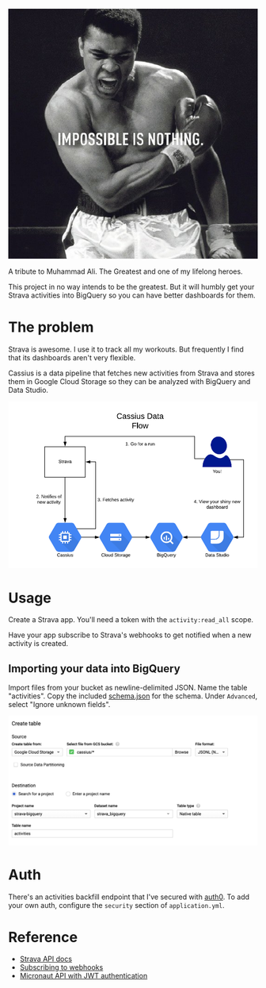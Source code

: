 ![Muhhamad Ali](docs/img/muhammad_ali.jpg)

A tribute to Muhammad Ali. The Greatest and one of my lifelong heroes.

This project in no way intends to be the greatest. 
But it will humbly get your Strava activities into BigQuery 
so you can have better dashboards for them.

# The problem

Strava is awesome. I use it to track all my workouts. But frequently I 
find that its dashboards aren't very flexible.

Cassius is a data pipeline that fetches new activities from Strava
and stores them in Google Cloud Storage so they can be analyzed 
with BigQuery and Data Studio.

![Data flow](docs/img/dataflow.png)

# Usage

Create a Strava app. You'll need a token with the `activity:read_all` scope.

Have your app subscribe to Strava's webhooks to get notified when a new activity
is created.

## Importing your data into BigQuery

Import files from your bucket as newline-delimited JSON. 
Name the table "activities".
Copy the included [schema.json](docs/schema.json) for the schema.
Under `Advanced`, select "Ignore unknown fields".

![GCP Import](docs/img/gcp_import.png)

# Auth

There's an activities backfill endpoint that I've secured with [auth0](https://auth0.com/).
To add your own auth, configure the `security` section of `application.yml`.

# Reference

- [Strava API docs](https://developers.strava.com/docs/getting-started/)
- [Subscribing to webhooks](https://developers.strava.com/docs/webhooks/)
- [Micronaut API with JWT authentication](https://www.ivarprudnikov.com/micronaut-kotlin-jwt-secured-api-aws-lambda/)